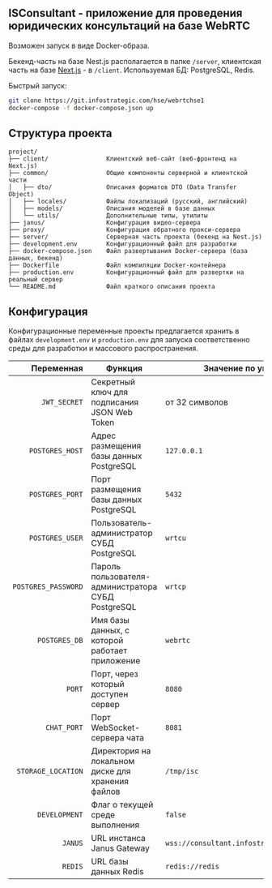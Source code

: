 ## ISConsultant - приложение для проведения юридических консультаций на базе WebRTC

Возможен запуск в виде Docker-образа.

Бекенд-часть на базе Nest.js располагается в папке `/server`, клиентская часть на базе [Next.js](https://nextjs.org) - в `/client`. Используемая БД: PostgreSQL, Redis.

Быстрый запуск:

```bash
git clone https://git.infostrategic.com/hse/webrtchse1
docker-compose -f docker-compose.json up
```

## Структура проекта

```
project/
├── client/                Клиентский веб-сайт (веб-фронтенд на Next.js)
├── common/                Общие компоненты серверной и клиентской части
│   ├── dto/               Описания форматов DTO (Data Transfer Object)
│   ├── locales/           Файлы локализаций (русский, английский)
│   ├── models/            Описания моделей в базе данных
│   └── utils/             Дополнительные типы, утилиты
├── janus/                 Конфигурация видео-сервера
├── proxy/                 Конфигурация обратного прокси-сервера
├── server/                Серверная часть проекта (бекенд на Nest.js)
├── development.env        Конфигурационный файл для разработки
├── docker-compose.json    Файл развертывания Docker-сервера (база данных, бекенд)
├── Dockerfile             Файл компиляции Docker-контейнера
├── production.env         Конфигурационный файл для развертки на реальный сервер
└── README.md              Файл краткого описания проекта
```

## Конфигурация

Конфигурационные переменные проекты предлагается хранить в файлах `development.env` и `production.env` для запуска соответственно среды для разработки и массового распространения.

|          Переменная | Функция                                            | Значение по умолчанию                         |
| ------------------: | -------------------------------------------------- | --------------------------------------------- |
|        `JWT_SECRET` | Секретный ключ для подписания JSON Web Token       | от 32 символов                                |
|     `POSTGRES_HOST` | Адрес размещения базы данных PostgreSQL            | `127.0.0.1`                                   |
|     `POSTGRES_PORT` | Порт размещения базы данных PostgreSQL             | `5432`                                        |
|     `POSTGRES_USER` | Пользователь-администратор СУБД PostgreSQL         | `wrtcu`                                       |
| `POSTGRES_PASSWORD` | Пароль пользователя-администратора СУБД PostgreSQL | `wrtcp`                                       |
|       `POSTGRES_DB` | Имя базы данных, с которой работает приложение     | `webrtc`                                      |
|              `PORT` | Порт, через который доступен сервер                | `8080`                                        |
|         `CHAT_PORT` | Порт WebSocket-сервера чата                        | `8081`                                        |
|  `STORAGE_LOCATION` | Директория на локальном диске для хранения файлов  | `/tmp/isc`                                    |
|       `DEVELOPMENT` | Флаг о текущей среде выполнения                    | `false`                                       |
|             `JANUS` | URL инстанса Janus Gateway                         | `wss://consultant.infostrategic.com/gateway2` |
|             `REDIS` | URL базы данных Redis                              | `redis://redis`                               |

